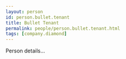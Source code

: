 ```yaml
---
layout: person
id: person.bullet.tenant
title: Bullet Tenant
permalink: people/person.bullet.tenant.html
tags: [company.diamond]
---
```


Person details...